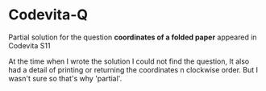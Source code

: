 # Codevita-Q
Partial solution for the question **coordinates of a folded paper** appeared in Codevita S11

At the time when I wrote the solution I could not find the question, It also had a detail of printing or returning the coordinates n clockwise order.
But I wasn't sure so that's why 'partial'.
